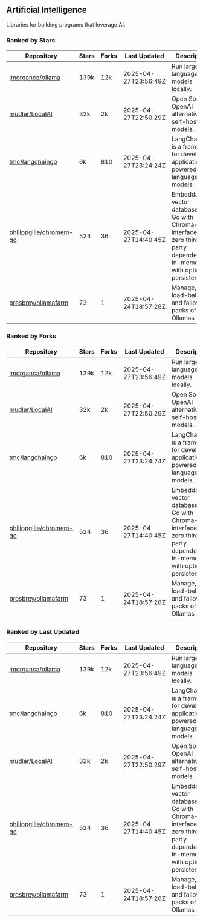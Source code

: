 ## Artificial Intelligence

Libraries for building programs that leverage AI.

### Ranked by Stars

| Repository | Stars | Forks | Last Updated | Description | 
|------------|-------|-------|--------------|-------------|
| [jmorganca/ollama](https://github.com/jmorganca/ollama) | 139k | 12k | 2025-04-27T23:56:49Z |  Run large language models locally. |
| [mudler/LocalAI](https://github.com/mudler/LocalAI) | 32k | 2k | 2025-04-27T22:50:29Z |  Open Source OpenAI alternative, self-host AI models. |
| [tmc/langchaingo](https://github.com/tmc/langchaingo) | 6k | 810 | 2025-04-27T23:24:24Z |  LangChainGo is a framework for developing applications powered by language models. |
| [philippgille/chromem-go](https://github.com/philippgille/chromem-go) | 524 | 36 | 2025-04-27T14:40:45Z |  Embeddable vector database for Go with Chroma-like interface and zero third-party dependencies. In-memory with optional persistence. |
| [presbrey/ollamafarm](https://github.com/presbrey/ollamafarm) | 73 | 1 | 2025-04-24T18:57:28Z |  Manage, load-balance, and failover packs of Ollamas |

### Ranked by Forks

| Repository | Stars | Forks | Last Updated | Description | 
|------------|-------|-------|--------------|-------------|
| [jmorganca/ollama](https://github.com/jmorganca/ollama) | 139k | 12k | 2025-04-27T23:56:49Z |  Run large language models locally. |
| [mudler/LocalAI](https://github.com/mudler/LocalAI) | 32k | 2k | 2025-04-27T22:50:29Z |  Open Source OpenAI alternative, self-host AI models. |
| [tmc/langchaingo](https://github.com/tmc/langchaingo) | 6k | 810 | 2025-04-27T23:24:24Z |  LangChainGo is a framework for developing applications powered by language models. |
| [philippgille/chromem-go](https://github.com/philippgille/chromem-go) | 524 | 36 | 2025-04-27T14:40:45Z |  Embeddable vector database for Go with Chroma-like interface and zero third-party dependencies. In-memory with optional persistence. |
| [presbrey/ollamafarm](https://github.com/presbrey/ollamafarm) | 73 | 1 | 2025-04-24T18:57:28Z |  Manage, load-balance, and failover packs of Ollamas |

### Ranked by Last Updated

| Repository | Stars | Forks | Last Updated | Description | 
|------------|-------|-------|--------------|-------------|
| [jmorganca/ollama](https://github.com/jmorganca/ollama) | 139k | 12k | 2025-04-27T23:56:49Z |  Run large language models locally. |
| [tmc/langchaingo](https://github.com/tmc/langchaingo) | 6k | 810 | 2025-04-27T23:24:24Z |  LangChainGo is a framework for developing applications powered by language models. |
| [mudler/LocalAI](https://github.com/mudler/LocalAI) | 32k | 2k | 2025-04-27T22:50:29Z |  Open Source OpenAI alternative, self-host AI models. |
| [philippgille/chromem-go](https://github.com/philippgille/chromem-go) | 524 | 36 | 2025-04-27T14:40:45Z |  Embeddable vector database for Go with Chroma-like interface and zero third-party dependencies. In-memory with optional persistence. |
| [presbrey/ollamafarm](https://github.com/presbrey/ollamafarm) | 73 | 1 | 2025-04-24T18:57:28Z |  Manage, load-balance, and failover packs of Ollamas |

